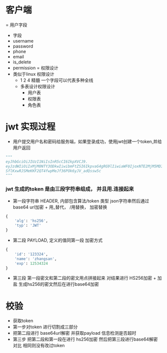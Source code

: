 # 客户端
= 用户字段
- 字段
- username
- password
- phone
- email
- is_delete
- permission
= 权限设计
- 类似于linux 权限设计
    - 1 2 4 精髓 一个字段可以代表多种全线
    - 多表设计权限设计
        - 用户表
        - 权限表
        - 角色表


# jwt 实现过程
- 用户提交用户名和密码给服务端，如果登录成功，使用jwt创建一个token,并给用户返回
```python
"""
eyJhbGciOiJIUzI1NiIsInR5cCI6IkpXVCJ9.
eyJzdWIiOiIxMjM0NTY3ODkwIiwibmFtZSI6IkpvaG4gRG9lIiwiaWF0IjoxNTE2MjM5MDIyfQ.
SflKxwRJSMeKKF2QT4fwpMeJf36POk6yJV_adQssw5c
"""
```
### jwt 生成的token 是由三段字符串组成， 并且用.连接起来
- 第一段字符串 HEADER, 内部包含算法/token 类型 json字符串然后通过base64 url加密 + 用_替代， /用替换， 加密替换
```python
{
    'alg': 'hs256',
    'typ': 'JWT'
}
```
- 第二段 PAYLOAD,  定义的值同第一段 加密方式
```python
{
    'id': '123324',
    'name': 'zhangsan',
    'exp': 12534324
}
```
- 第三段 第一段密文和第二段的密文用点拼接起来 对结果进行 HS256加密 + 加盐 生成hs256的密文然后在进行base64加密

# 校验 
- 获取token
- 第一步对token 进行切割成三部分
- 把第二段进行 base64url解密 并获取payload 信息检测是否超时 
- 第三步 把第二段和第一段在进行 hs256加密  然后把第三段进行base64解密对比 相同则没有改过token


